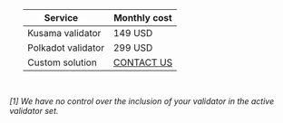 <section id="pricelist">
    <ul class="flex-container">
        <div class=".midl-table-view-offering">
        <div class="card btn-no-waves">
        <div class="card-body" style="text-align: center;">
            <div class="table-responsive">
                <table class="table table-bordered">
                    <thead>
                    <tr>
                        <th scope="col" class="midl-table-title">Service<a style="font-size:10px;color:#fff" href="#section1"> [1]</a></th>
                        <th scope="col" class="midl-table-title">Monthly cost</th>
                    </tr>
                    </thead>
                    <tbody>
                    <tr>
                        <td>Kusama validator</td>
                        <td>149 USD</td>
                    </tr>
                    <tr>
                        <td>Polkadot validator</td>
                        <td>299 USD</td>
                    </tr>
                    <tr>
                        <td>Custom solution</td>
                        <td><a href="mailto:hello@midl.dev" target="_blank">CONTACT US <i class="fa fa-envelope-o"></i></a></td>
                    </tr>
                    </tbody>
                </table>
</div>
</div>
</div>
</div>
</ul>
</section>
<div style="padding-top:15px"><i>
<p>[1]  We have no control over the inclusion of your validator in the active validator set.</p></i>
</div>
